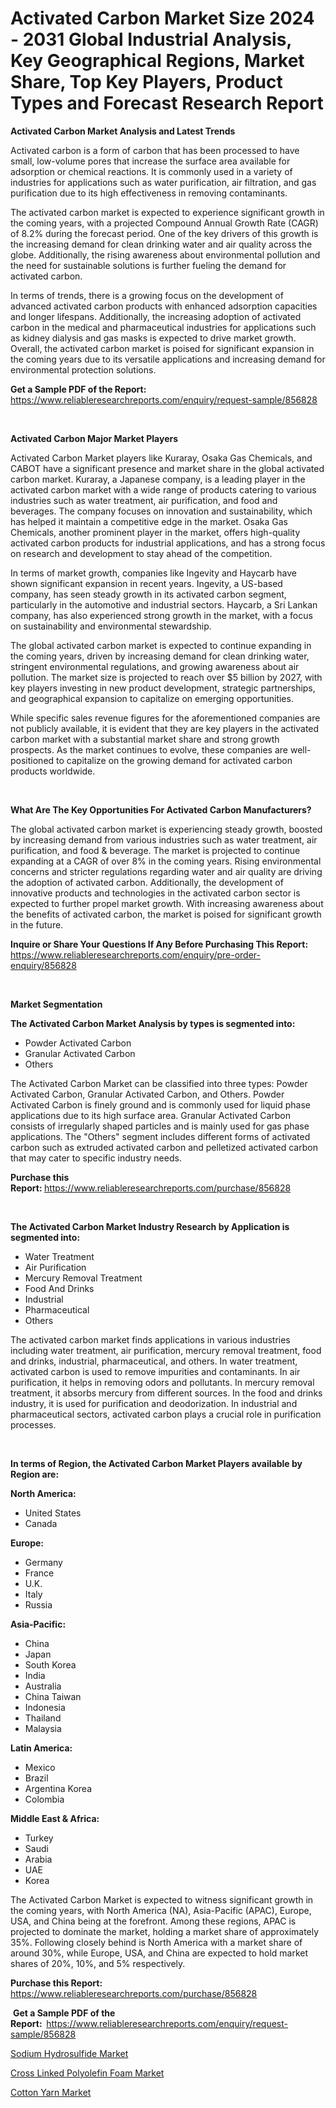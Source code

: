 <p><h1>Activated Carbon Market Size 2024 - 2031 Global Industrial Analysis, Key Geographical Regions, Market Share, Top Key Players, Product Types and Forecast Research Report</h1></p><p><strong>Activated Carbon Market Analysis and Latest Trends</strong></p>
<p><p>Activated carbon is a form of carbon that has been processed to have small, low-volume pores that increase the surface area available for adsorption or chemical reactions. It is commonly used in a variety of industries for applications such as water purification, air filtration, and gas purification due to its high effectiveness in removing contaminants.</p><p>The activated carbon market is expected to experience significant growth in the coming years, with a projected Compound Annual Growth Rate (CAGR) of 8.2% during the forecast period. One of the key drivers of this growth is the increasing demand for clean drinking water and air quality across the globe. Additionally, the rising awareness about environmental pollution and the need for sustainable solutions is further fueling the demand for activated carbon.</p><p>In terms of trends, there is a growing focus on the development of advanced activated carbon products with enhanced adsorption capacities and longer lifespans. Additionally, the increasing adoption of activated carbon in the medical and pharmaceutical industries for applications such as kidney dialysis and gas masks is expected to drive market growth. Overall, the activated carbon market is poised for significant expansion in the coming years due to its versatile applications and increasing demand for environmental protection solutions.</p></p>
<p><strong>Get a Sample PDF of the Report:&nbsp;</strong> <a href="https://www.reliableresearchreports.com/enquiry/request-sample/856828">https://www.reliableresearchreports.com/enquiry/request-sample/856828</a></p>
<p>&nbsp;</p>
<p><strong>Activated Carbon Major Market Players</strong></p>
<p><p>Activated Carbon Market players like Kuraray, Osaka Gas Chemicals, and CABOT have a significant presence and market share in the global activated carbon market. Kuraray, a Japanese company, is a leading player in the activated carbon market with a wide range of products catering to various industries such as water treatment, air purification, and food and beverages. The company focuses on innovation and sustainability, which has helped it maintain a competitive edge in the market. Osaka Gas Chemicals, another prominent player in the market, offers high-quality activated carbon products for industrial applications, and has a strong focus on research and development to stay ahead of the competition.</p><p>In terms of market growth, companies like Ingevity and Haycarb have shown significant expansion in recent years. Ingevity, a US-based company, has seen steady growth in its activated carbon segment, particularly in the automotive and industrial sectors. Haycarb, a Sri Lankan company, has also experienced strong growth in the market, with a focus on sustainability and environmental stewardship.</p><p>The global activated carbon market is expected to continue expanding in the coming years, driven by increasing demand for clean drinking water, stringent environmental regulations, and growing awareness about air pollution. The market size is projected to reach over $5 billion by 2027, with key players investing in new product development, strategic partnerships, and geographical expansion to capitalize on emerging opportunities.</p><p>While specific sales revenue figures for the aforementioned companies are not publicly available, it is evident that they are key players in the activated carbon market with a substantial market share and strong growth prospects. As the market continues to evolve, these companies are well-positioned to capitalize on the growing demand for activated carbon products worldwide.</p></p>
<p>&nbsp;</p>
<p><strong>What Are The Key Opportunities For Activated Carbon Manufacturers?</strong></p>
<p><p>The global activated carbon market is experiencing steady growth, boosted by increasing demand from various industries such as water treatment, air purification, and food & beverage. The market is projected to continue expanding at a CAGR of over 8% in the coming years. Rising environmental concerns and stricter regulations regarding water and air quality are driving the adoption of activated carbon. Additionally, the development of innovative products and technologies in the activated carbon sector is expected to further propel market growth. With increasing awareness about the benefits of activated carbon, the market is poised for significant growth in the future.</p></p>
<p><strong>Inquire or Share Your Questions If Any Before Purchasing This Report:</strong> <a href="https://www.reliableresearchreports.com/enquiry/pre-order-enquiry/856828">https://www.reliableresearchreports.com/enquiry/pre-order-enquiry/856828</a></p>
<p>&nbsp;</p>
<p><strong>Market Segmentation</strong></p>
<p><strong>The Activated Carbon Market Analysis by types is segmented into:</strong></p>
<p><ul><li>Powder Activated Carbon</li><li>Granular Activated Carbon</li><li>Others</li></ul></p>
<p><p>The Activated Carbon Market can be classified into three types: Powder Activated Carbon, Granular Activated Carbon, and Others. Powder Activated Carbon is finely ground and is commonly used for liquid phase applications due to its high surface area. Granular Activated Carbon consists of irregularly shaped particles and is mainly used for gas phase applications. The "Others" segment includes different forms of activated carbon such as extruded activated carbon and pelletized activated carbon that may cater to specific industry needs.</p></p>
<p><strong>Purchase this Report:&nbsp;</strong><a href="https://www.reliableresearchreports.com/purchase/856828">https://www.reliableresearchreports.com/purchase/856828</a></p>
<p>&nbsp;</p>
<p><strong>The Activated Carbon Market Industry Research by Application is segmented into:</strong></p>
<p><ul><li>Water Treatment</li><li>Air Purification</li><li>Mercury Removal Treatment</li><li>Food And Drinks</li><li>Industrial</li><li>Pharmaceutical</li><li>Others</li></ul></p>
<p><p>The activated carbon market finds applications in various industries including water treatment, air purification, mercury removal treatment, food and drinks, industrial, pharmaceutical, and others. In water treatment, activated carbon is used to remove impurities and contaminants. In air purification, it helps in removing odors and pollutants. In mercury removal treatment, it absorbs mercury from different sources. In the food and drinks industry, it is used for purification and deodorization. In industrial and pharmaceutical sectors, activated carbon plays a crucial role in purification processes.</p></p>
<p>&nbsp;</p>
<p><strong>In terms of Region, the Activated Carbon Market Players available by Region are:</strong></p>
<p>
    <p> <strong> North America: </strong>
        <ul>
            <li>United States</li>
            <li>Canada</li>
        </ul>
        </p> 
    <p> <strong> Europe: </strong>
        <ul>
            <li>Germany</li>
            <li>France</li>
            <li>U.K.</li>
            <li>Italy</li>
            <li>Russia</li>
        </ul>
        </p> 
    <p> <strong> Asia-Pacific: </strong>
        <ul>
            <li>China</li>
            <li>Japan</li>
            <li>South Korea</li>
            <li>India</li>
            <li>Australia</li>
            <li>China Taiwan</li>
            <li>Indonesia</li>
            <li>Thailand</li>
            <li>Malaysia</li>
        </ul>
        </p> 
    <p> <strong> Latin America: </strong>
        <ul>
            <li>Mexico</li>
            <li>Brazil</li>
            <li>Argentina Korea</li>
            <li>Colombia</li>
        </ul>
        </p> 
    <p> <strong> Middle East & Africa: </strong>
        <ul>
            <li>Turkey</li>
            <li>Saudi</li>
            <li>Arabia</li>
            <li>UAE</li>
            <li>Korea</li>
        </ul>
    </p>
    </p>
<p><p>The Activated Carbon Market is expected to witness significant growth in the coming years, with North America (NA), Asia-Pacific (APAC), Europe, USA, and China being at the forefront. Among these regions, APAC is projected to dominate the market, holding a market share of approximately 35%. Following closely behind is North America with a market share of around 30%, while Europe, USA, and China are expected to hold market shares of 20%, 10%, and 5% respectively.</p></p>
<p><strong>Purchase this Report: </strong><a href="https://www.reliableresearchreports.com/purchase/856828">https://www.reliableresearchreports.com/purchase/856828</a></p>
<p>&nbsp;<strong>Get a Sample PDF of the Report:&nbsp;&nbsp;</strong><a href="https://www.reliableresearchreports.com/enquiry/request-sample/856828">https://www.reliableresearchreports.com/enquiry/request-sample/856828</a></p>
<p><strong></strong></p>
<p><p><a href="https://github.com/mauripalmi/Market-Research-Report-List-2/blob/main/sodium-hydrosulfide-market.md">Sodium Hydrosulfide Market</a></p><p><a href="https://github.com/redneck06/Market-Research-Report-List-2/blob/main/cross-linked-polyolefin-foam-market.md">Cross Linked Polyolefin Foam Market</a></p><p><a href="https://github.com/nicoletavirag/Market-Research-Report-List-2/blob/main/cotton-yarn-market.md">Cotton Yarn Market</a></p></p>